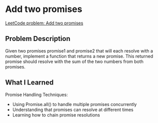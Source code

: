 # Add two promises

[LeetCode problem: Add two promises](https://leetcode.com/problems/add-two-promises/description/)

## Problem Description

Given two promises promise1 and promise2 that will each resolve with a number, implement a function that returns a new promise. This returned promise should resolve with the sum of the two numbers from both promises.

## What I Learned

Promise Handling Techniques:

- Using Promise.all() to handle multiple promises concurrently
- Understanding that promises can resolve at different times
- Learning how to chain promise resolutions